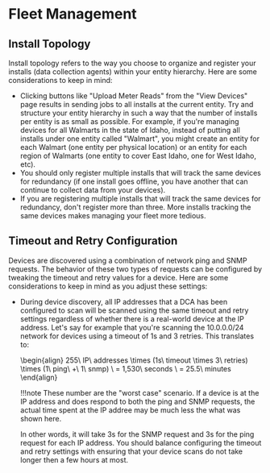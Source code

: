 # Fleet Management
## Install Topology
Install topology refers to the way you choose to organize and register your installs (data collection agents) within your entity hierarchy. Here are some considerations to keep in mind:

* Clicking buttons like "Upload Meter Reads" from the "View Devices" page results in sending jobs to all installs at the current entity. Try and structure your entity hierarchy in such a way that the number of installs per entity is as small as possible. For example, if you're managing devices for all Walmarts in the state of Idaho, instead of putting all installs under one entity called "Walmart", you might create an entity for each Walmart (one entity per physical location) or an entity for each region of Walmarts (one entity to cover East Idaho, one for West Idaho, etc).
* You should only register multiple installs that will track the same devices for redundancy (if one install goes offline, you have another that can continue to collect data from your devices).
* If you are registering multiple installs that will track the same devices for redundancy, don't register more than three. More installs tracking the same devices makes managing your fleet more tedious.

## Timeout and Retry Configuration
Devices are discovered using a combination of network ping and SNMP requests. The behavior of these two types of requests can be configured by tweaking the timeout and retry values for a device. Here are some considerations to keep in mind as you adjust these settings:

* During device discovery, all IP addresses that a DCA has been configured to scan will be scanned using the same timeout and retry settings regardless of whether there is a real-world device at the IP address. Let's say for example that you're scanning the 10.0.0.0/24 network for devices using a timeout of 1s and 3 retries. This translates to:

    \begin{align}
    255\ IP\ addresses \times (1s\ timeout \times 3\ retries) \times (1\ ping\ +\ 1\ snmp) \\
     = 1,530\ seconds \\
     = 25.5\ minutes
    \end{align}

    !!!note 
        These number are the "worst case" scenario. If a device is at the IP address and does respond to both the ping and SNMP requests, the actual time spent at the IP addree may be much less the what was shown here.
    
    In other words, it will take 3s for the SNMP request and 3s for the ping request for each IP address. You should balance configuring the timeout and retry settings with ensuring that your device scans do not take longer then a few hours at most.
